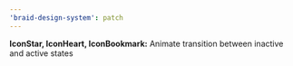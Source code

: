 ```yaml
---
'braid-design-system': patch
---
```


**IconStar, IconHeart, IconBookmark:** Animate transition between inactive and active states
